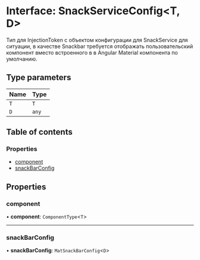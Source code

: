 # Interface: SnackServiceConfig<T, D\>

Тип для InjectionToken с объектом конфигурации для SnackService для ситуации, в качестве Snackbar требуется отображать пользовательский компонент вместо 
встроенного в в Angular Material компонента по умолчанию.

## Type parameters

| Name | Type |
| :------ | :------ |
| `T` | `T` |
| `D` | `any` |

## Table of contents

### Properties

- [component](SnackServiceConfig.md#component)
- [snackBarConfig](SnackServiceConfig.md#snackbarconfig)

## Properties

### component

• **component**: `ComponentType`<`T`\>

___

### snackBarConfig

• **snackBarConfig**: `MatSnackBarConfig`<`D`\>
